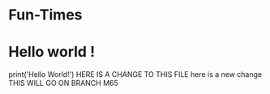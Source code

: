 # Fun-Times


<h1> Hello world !</h1>
print('Hello World!')
HERE IS A CHANGE TO THIS FILE
here is a new change
THIS WILL GO ON BRANCH M65